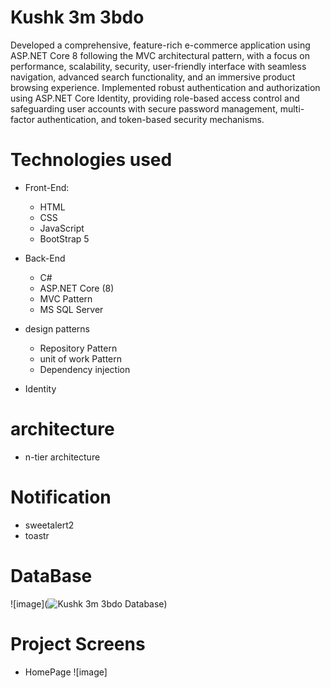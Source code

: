 # Kushk 3m 3bdo

Developed a comprehensive, feature-rich e-commerce application using ASP.NET Core 8 following the MVC architectural pattern, 
with a focus on performance, scalability, security, user-friendly interface with seamless navigation, advanced search functionality, and
an immersive product browsing experience.
Implemented robust authentication and authorization using ASP.NET Core Identity, 
providing role-based access control and safeguarding user accounts with secure password management, multi-factor authentication, and token-based security mechanisms.

# Technologies used 
* Front-End:
  * HTML
  * CSS
  * JavaScript
  * BootStrap 5

* Back-End
  * C#
  * ASP.NET Core (8)
  * MVC Pattern
  * MS SQL Server

* design patterns
  * Repository Pattern
  * unit of work Pattern
  * Dependency injection 

* Identity
  
# architecture
  * n-tier architecture

# Notification
  * sweetalert2
  * toastr

# DataBase
![image](![Kushk 3m 3bdo Database](https://github.com/user-attachments/assets/535c9619-84ee-4299-b65d-389f95a18264))

# Project Screens
  * HomePage
    ![image]


